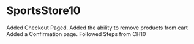 # SportsStore10
Added Checkout Paged. 
Added the ability to remove products from cart
Added a Confirmation page.
Followed Steps from CH10
